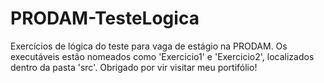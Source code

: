 # PRODAM-TesteLogica
Exercícios de lógica do teste para vaga de estágio na PRODAM.
Os executáveis estão nomeados como 'Exercicio1' e 'Exercicio2', localizados dentro da pasta 'src'.
Obrigado por vir visitar meu portifólio!

